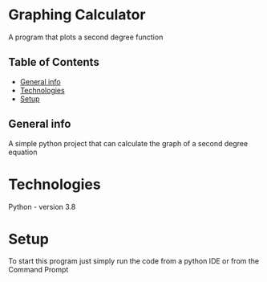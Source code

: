 # Graphing Calculator
A program that plots a second degree function
## Table of Contents
* [General info](#general-info)
* [Technologies](#technologies)
* [Setup](#setup)

## General info
A simple python project that can calculate the graph of a second degree equation

# Technologies
Python - version 3.8
# Setup
To start this program just simply run the code from a python IDE or from the Command Prompt
